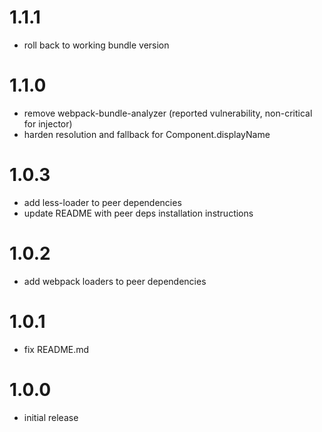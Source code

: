# 1.1.1

- roll back to working bundle version


# 1.1.0

- remove webpack-bundle-analyzer (reported vulnerability, non-critical for injector)
- harden resolution and fallback for Component.displayName

# 1.0.3

- add less-loader to peer dependencies
- update README with peer deps installation instructions

# 1.0.2

- add webpack loaders to peer dependencies

# 1.0.1

- fix README.md

# 1.0.0

- initial release
